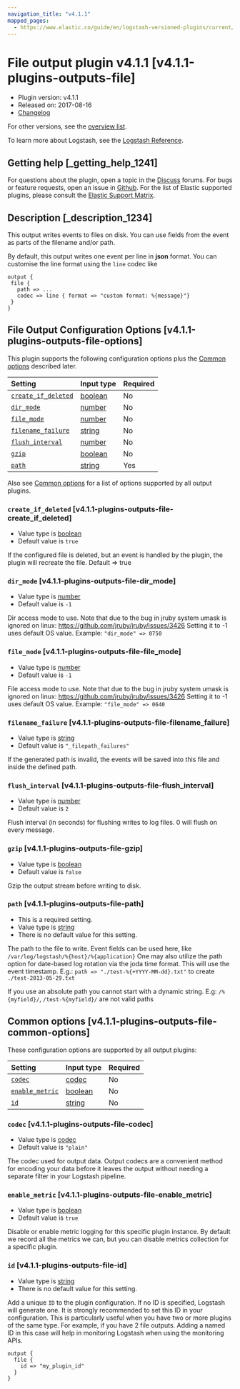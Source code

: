 ```yaml
---
navigation_title: "v4.1.1"
mapped_pages:
  - https://www.elastic.co/guide/en/logstash-versioned-plugins/current/v4.1.1-plugins-outputs-file.html
---
```


# File output plugin v4.1.1 [v4.1.1-plugins-outputs-file]

* Plugin version: v4.1.1
* Released on: 2017-08-16
* [Changelog](https://github.com/logstash-plugins/logstash-output-file/blob/v4.1.1/CHANGELOG.md)

For other versions, see the [overview list](output-file-index.md).

To learn more about Logstash, see the [Logstash Reference](https://www.elastic.co/guide/en/logstash/current/index.html).

## Getting help [_getting_help_1241]

For questions about the plugin, open a topic in the [Discuss](http://discuss.elastic.co) forums. For bugs or feature requests, open an issue in [Github](https://github.com/logstash-plugins/logstash-output-file). For the list of Elastic supported plugins, please consult the [Elastic Support Matrix](https://www.elastic.co/support/matrix#matrix_logstash_plugins).

## Description [_description_1234]

This output writes events to files on disk. You can use fields from the event as parts of the filename and/or path.

By default, this output writes one event per line in **json** format. You can customise the line format using the `line` codec like

```
output {
 file {
   path => ...
   codec => line { format => "custom format: %{message}"}
 }
}
```

## File Output Configuration Options [v4.1.1-plugins-outputs-file-options]

This plugin supports the following configuration options plus the [Common options](v4-1-1-plugins-outputs-file.md#v4.1.1-plugins-outputs-file-common-options) described later.

| Setting | Input type | Required |
| :- | :- | :- |
| [`create_if_deleted`](v4-1-1-plugins-outputs-file.md#v4.1.1-plugins-outputs-file-create_if_deleted) | [boolean](/lsr/value-types.md#boolean) | No |
| [`dir_mode`](v4-1-1-plugins-outputs-file.md#v4.1.1-plugins-outputs-file-dir_mode) | [number](/lsr/value-types.md#number) | No |
| [`file_mode`](v4-1-1-plugins-outputs-file.md#v4.1.1-plugins-outputs-file-file_mode) | [number](/lsr/value-types.md#number) | No |
| [`filename_failure`](v4-1-1-plugins-outputs-file.md#v4.1.1-plugins-outputs-file-filename_failure) | [string](/lsr/value-types.md#string) | No |
| [`flush_interval`](v4-1-1-plugins-outputs-file.md#v4.1.1-plugins-outputs-file-flush_interval) | [number](/lsr/value-types.md#number) | No |
| [`gzip`](v4-1-1-plugins-outputs-file.md#v4.1.1-plugins-outputs-file-gzip) | [boolean](/lsr/value-types.md#boolean) | No |
| [`path`](v4-1-1-plugins-outputs-file.md#v4.1.1-plugins-outputs-file-path) | [string](/lsr/value-types.md#string) | Yes |

Also see [Common options](v4-1-1-plugins-outputs-file.md#v4.1.1-plugins-outputs-file-common-options) for a list of options supported by all output plugins.

### `create_if_deleted` [v4.1.1-plugins-outputs-file-create_if_deleted]

* Value type is [boolean](/lsr/value-types.md#boolean)
* Default value is `true`

If the configured file is deleted, but an event is handled by the plugin, the plugin will recreate the file. Default ⇒ true

### `dir_mode` [v4.1.1-plugins-outputs-file-dir_mode]

* Value type is [number](/lsr/value-types.md#number)
* Default value is `-1`

Dir access mode to use. Note that due to the bug in jruby system umask is ignored on linux: <https://github.com/jruby/jruby/issues/3426> Setting it to -1 uses default OS value. Example: `"dir_mode" => 0750`

### `file_mode` [v4.1.1-plugins-outputs-file-file_mode]

* Value type is [number](/lsr/value-types.md#number)
* Default value is `-1`

File access mode to use. Note that due to the bug in jruby system umask is ignored on linux: <https://github.com/jruby/jruby/issues/3426> Setting it to -1 uses default OS value. Example: `"file_mode" => 0640`

### `filename_failure` [v4.1.1-plugins-outputs-file-filename_failure]

* Value type is [string](/lsr/value-types.md#string)
* Default value is `"_filepath_failures"`

If the generated path is invalid, the events will be saved into this file and inside the defined path.

### `flush_interval` [v4.1.1-plugins-outputs-file-flush_interval]

* Value type is [number](/lsr/value-types.md#number)
* Default value is `2`

Flush interval (in seconds) for flushing writes to log files. 0 will flush on every message.

### `gzip` [v4.1.1-plugins-outputs-file-gzip]

* Value type is [boolean](/lsr/value-types.md#boolean)
* Default value is `false`

Gzip the output stream before writing to disk.

### `path` [v4.1.1-plugins-outputs-file-path]

* This is a required setting.
* Value type is [string](/lsr/value-types.md#string)
* There is no default value for this setting.

The path to the file to write. Event fields can be used here, like `/var/log/logstash/%{host}/%{application}` One may also utilize the path option for date-based log rotation via the joda time format. This will use the event timestamp. E.g.: `path => "./test-%{+YYYY-MM-dd}.txt"` to create `./test-2013-05-29.txt`

If you use an absolute path you cannot start with a dynamic string. E.g: `/%{myfield}/`, `/test-%{myfield}/` are not valid paths

## Common options [v4.1.1-plugins-outputs-file-common-options]

These configuration options are supported by all output plugins:

| Setting | Input type | Required |
| :- | :- | :- |
| [`codec`](v4-1-1-plugins-outputs-file.md#v4.1.1-plugins-outputs-file-codec) | [codec](/lsr/value-types.md#codec) | No |
| [`enable_metric`](v4-1-1-plugins-outputs-file.md#v4.1.1-plugins-outputs-file-enable_metric) | [boolean](/lsr/value-types.md#boolean) | No |
| [`id`](v4-1-1-plugins-outputs-file.md#v4.1.1-plugins-outputs-file-id) | [string](/lsr/value-types.md#string) | No |

### `codec` [v4.1.1-plugins-outputs-file-codec]

* Value type is [codec](/lsr/value-types.md#codec)
* Default value is `"plain"`

The codec used for output data. Output codecs are a convenient method for encoding your data before it leaves the output without needing a separate filter in your Logstash pipeline.

### `enable_metric` [v4.1.1-plugins-outputs-file-enable_metric]

* Value type is [boolean](/lsr/value-types.md#boolean)
* Default value is `true`

Disable or enable metric logging for this specific plugin instance. By default we record all the metrics we can, but you can disable metrics collection for a specific plugin.

### `id` [v4.1.1-plugins-outputs-file-id]

* Value type is [string](/lsr/value-types.md#string)
* There is no default value for this setting.

Add a unique `ID` to the plugin configuration. If no ID is specified, Logstash will generate one. It is strongly recommended to set this ID in your configuration. This is particularly useful when you have two or more plugins of the same type. For example, if you have 2 file outputs. Adding a named ID in this case will help in monitoring Logstash when using the monitoring APIs.

```
output {
  file {
    id => "my_plugin_id"
  }
}
```
